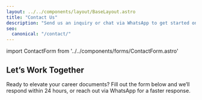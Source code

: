 ```yaml
---
layout: ../../components/layout/BaseLayout.astro
title: "Contact Us"
description: "Send us an inquiry or chat via WhatsApp to get started on your CV, cover letter or LinkedIn project."
seo:
  canonical: "/contact/"
---
```

import ContactForm from '../../components/forms/ContactForm.astro'

## Let’s Work Together

Ready to elevate your career documents? Fill out the form below and we’ll respond within 24 hours, or reach out via WhatsApp for a faster response.

<ContactForm />